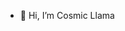 - 👋 Hi, I’m Cosmic Llama

<!---
straycosmicllama/straycosmicllama is a ✨ special ✨ repository because its `README.md` (this file) appears on your GitHub profile.
You can click the Preview link to take a look at your changes.
--->
